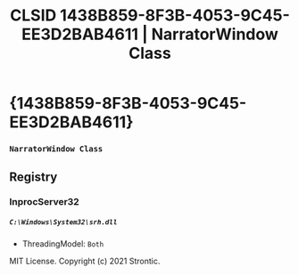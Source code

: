 ﻿---
title: "CLSID 1438B859-8F3B-4053-9C45-EE3D2BAB4611 | NarratorWindow Class"
excerpt: What is COM-Object CLSID 1438B859-8F3B-4053-9C45-EE3D2BAB4611?
---

# {1438B859-8F3B-4053-9C45-EE3D2BAB4611}

### `NarratorWindow Class`

## Registry


### InprocServer32

##### `C:\Windows\System32\srh.dll`
* ThreadingModel: `Both`

MIT License. Copyright (c) 2021 Strontic.


